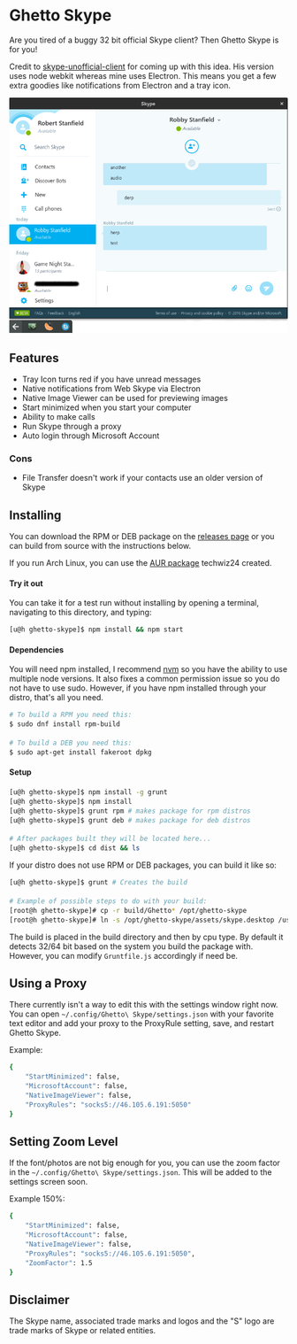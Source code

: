 # Ghetto Skype
Are you tired of a buggy 32 bit official Skype client? Then Ghetto Skype is for you!

Credit to [skype-unofficial-client](https://github.com/haskellcamargo/skype-unofficial-client) for coming up with this idea. His version uses node webkit whereas mine uses Electron. This means you get a few extra goodies like notifications from Electron and a tray icon.

![Screenshot](assets/screenshot.png)

## Features
- Tray Icon turns red if you have unread messages
- Native notifications from Web Skype via Electron
- Native Image Viewer can be used for previewing images
- Start minimized when you start your computer
- Ability to make calls
- Run Skype through a proxy
- Auto login through Microsoft Account

### Cons
- File Transfer doesn't work if your contacts use an older version of Skype

## Installing

You can download the RPM or DEB package on the [releases page](https://github.com/stanfieldr/ghetto-skype/releases)
or you can build from source with the instructions below.

If you run Arch Linux, you can use the [AUR package](https://aur.archlinux.org/packages/ghetto-skype) techwiz24 created.

#### Try it out

You can take it for a test run without installing by opening a terminal, navigating to this directory, and typing:
```bash
[u@h ghetto-skype]$ npm install && npm start
```

#### Dependencies

You will need npm installed, I recommend [nvm](https://github.com/creationix/nvm) so you have the ability to use multiple node versions. It also fixes a common permission issue so you do not have to use sudo. However, if you have npm installed through your distro, that's all you need.

```bash
# To build a RPM you need this:
$ sudo dnf install rpm-build

# To build a DEB you need this:
$ sudo apt-get install fakeroot dpkg
```

#### Setup

```bash
[u@h ghetto-skype]$ npm install -g grunt
[u@h ghetto-skype]$ npm install
[u@h ghetto-skype]$ grunt rpm # makes package for rpm distros
[u@h ghetto-skype]$ grunt deb # makes package for deb distros

# After packages built they will be located here...
[u@h ghetto-skype]$ cd dist && ls
```

If your distro does not use RPM or DEB packages, you can build it like so:
```bash
[u@h ghetto-skype]$ grunt # Creates the build

# Example of possible steps to do with your build:
[root@h ghetto-skype]# cp -r build/Ghetto* /opt/ghetto-skype
[root@h ghetto-skype]# ln -s /opt/ghetto-skype/assets/skype.desktop /usr/share/applications/ghetto-skype.desktop
```
The build is placed in the build directory and then by cpu type. By default it detects 32/64 bit based on the system you build the package with. However, you can modify `Gruntfile.js` accordingly if need be.

## Using a Proxy

There currently isn't a way to edit this with the settings window right now. You can open `~/.config/Ghetto\ Skype/settings.json` with your favorite text editor and add your proxy to the ProxyRule setting, save, and restart
Ghetto Skype.

Example:
```bash
{
	"StartMinimized": false,
	"MicrosoftAccount": false,
	"NativeImageViewer": false,
	"ProxyRules": "socks5://46.105.6.191:5050"
}
```

## Setting Zoom Level

If the font/photos are not big enough for you, you can use the zoom factor in the `~/.config/Ghetto\ Skype/settings.json`.
This will be added to the settings screen soon.

Example 150%:
```bash
{
	"StartMinimized": false,
	"MicrosoftAccount": false,
	"NativeImageViewer": false,
	"ProxyRules": "socks5://46.105.6.191:5050",
	"ZoomFactor": 1.5
}
```

## Disclaimer
The Skype name, associated trade marks and logos and the "S" logo are trade marks of Skype or related entities.
